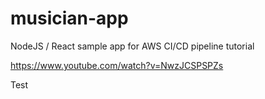 # musician-app
NodeJS / React sample app for AWS CI/CD pipeline tutorial

https://www.youtube.com/watch?v=NwzJCSPSPZs

Test
